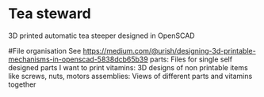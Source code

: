# Tea steward
3D printed automatic tea steeper designed in OpenSCAD

#File organisation
See https://medium.com/@urish/designing-3d-printable-mechanisms-in-openscad-5838dcb65b39
parts: Files for single self designed parts I want to print
vitamins: 3D designs of non printable items like screws, nuts, motors
assemblies: Views of different parts and vitamins together

